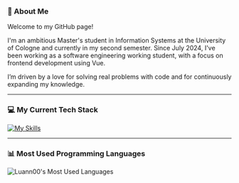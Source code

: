 ### 👋 About Me  
Welcome to my GitHub page!  

I'm an ambitious Master's student in Information Systems at the University of Cologne and currently in my second semester. Since July 2024, I've been working as a software engineering working student, with a focus on frontend development using Vue.

I’m driven by a love for solving real problems with code and for continuously expanding my knowledge.

---

### 💻 My Current Tech Stack  
[![My Skills](https://skillicons.dev/icons?i=java,html,css,js,vue,react,mysql)](https://skillicons.dev)

---

### 📊 Most Used Programming Languages  
![Luann00's Most Used Languages](https://github-readme-stats.vercel.app/api/top-langs/?username=Luann00&layout=compact&theme=default)
